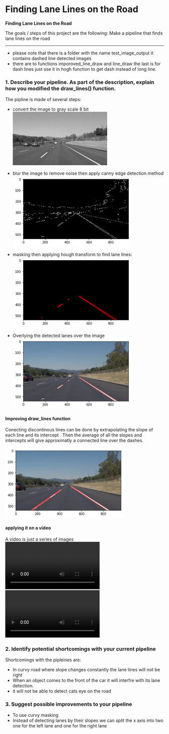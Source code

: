 # **Finding Lane Lines on the Road** 



**Finding Lane Lines on the Road**

The goals / steps of this project are the following: Make a pipeline that finds lane lines on the road


[//]: # (Image References)

[image1]: ./examples/grayscale.jpg "Grayscale"
[image2]: ./examples/edge.png "edge"
[image3]: ./examples/hough.png "hough"
[image4]: ./examples/merged1.png "Color 1"
[image5]: ./examples/merged2.png "Color 2"
[video1]: ./test_videos_output/solidWhiteRight.mp4 "line1"
[video2]: ./test_videos_output/solidYellowLeft.mp4 "line2"


---

* please note that there is a folder with the name test_image_output it contains dashed line detected images 
* there are to functions imporoved_line_draw and line_draw the last is for dash lines just use it in hogh function to get dash
instead of long line.

### 1. Describe your pipeline. As part of the description, explain how you modified the draw_lines() function.

The pipline is made of several steps: 

* convert the image to gray scale 8 bit
![alt text][image1]

* blur the image to remove noise then apply canny edge detection method
![alt text][image2]

* masking then applying hough transform to find lane lines:
![alt text][image3]

* Overlying the detected lanes over the image 
![alt text][image4]

#### Improving draw_lines function 

Conecting discontinous lines can be done by extrapolating the slope of each line and its intercept . Then the 
average of all the slopes and intercepts will give approximatly a connected line over the dashes. 

![alt text][image5]


#### applying it on a video 
A video is just a series of images 
![alt text][video1]
![alt text][video2]


### 2. Identify potential shortcomings with your current pipeline

Shortcomings with the pipleines are: 

* In curvy road where slope changes constantly the lane lines will not be right
* When an object comes to the front of the car it will interfre with its lane detection. 
* it will not be able to detect cats eye on the road 



### 3. Suggest possible improvements to your pipeline

* To use curvy masking 
* Instead of detecting lanes by their slopes we can split the x axis into two one for the left lane and one for the right lane